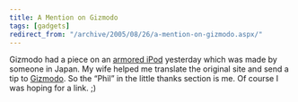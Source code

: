 ```yaml
---
title: A Mention on Gizmodo
tags: [gadgets]
redirect_from: "/archive/2005/08/26/a-mention-on-gizmodo.aspx/"
---
```


Gizmodo had a piece on an [armored
iPod](http://www.gizmodo.com/gadgets/armor/index.php#armored-ipod-122617)
yesterday which was made by someone in Japan. My wife helped me
translate the original site and send a tip to
[Gizmodo](http://www.gizmodo.com/). So the “Phil” in the little thanks
section is me. Of course I was hoping for a link. ;)

